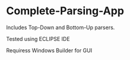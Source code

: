 # Complete-Parsing-App
Includes Top-Down and Bottom-Up parsers.

Tested using ECLIPSE IDE

Requiress Windows Builder for GUI
